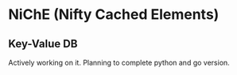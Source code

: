 # NiChE (Nifty Cached Elements)
## Key-Value DB
Actively working on it. Planning to complete python and go version.
